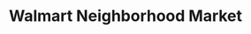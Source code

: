 ---
title: "Walmart Neighborhood Market"
url: /mesquite/walmart-neighborhood-market/
shop: Supermarkt
---